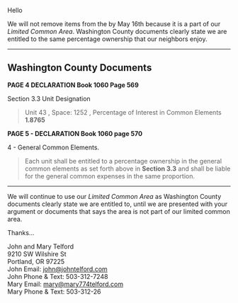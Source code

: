 
Hello

We will not remove  items from the by May 16th because it is a part of our *Limited Common Area*. Washington County documents clearly state we are entitled to the same percentage ownership that our neighbors enjoy.

---

## Washington County Documents

**PAGE 4 DECLARATION Book 1060 Page 569**

Section 3.3  Unit Designation

>Unit 43 , Space: 1252 , Percentage of Interest in Common Elements **1.8765**

**PAGE 5 - DECLARATION Book 1060 page 570**

4 - General Common Elements.

>Each unit shall be entitled to a percentage ownership in the general common elements as set forth above in **Section 3.3** and shall be liable for the general common expenses in the same proportion.

---

We will continue to use our *Limited Common Area* as Washington County documents clearly state we are entitled to, until we are presented with your argument or documents that says the area is not part of our limited common area.

Thanks...

John and Mary Telford   
9210 SW Wilshire St  
Portland, OR 97225  
John Email: john@johntelford.com  
John Phone & Text: 503-312-7248  
Mary Email: mary@mary774telford.com  
Mary Phone & Text: 503-312-26

